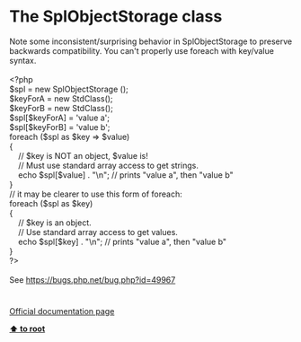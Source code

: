 # The SplObjectStorage class




<div class="phpcode"><span class="html">
Note some inconsistent/surprising behavior in SplObjectStorage to preserve backwards compatibility. You can&apos;t properly use foreach with key/value syntax.<br><br><span class="default">&lt;?php<br>$spl </span><span class="keyword">= new </span><span class="default">SplObjectStorage </span><span class="keyword">();<br></span><span class="default">$keyForA </span><span class="keyword">= new </span><span class="default">StdClass</span><span class="keyword">();<br></span><span class="default">$keyForB </span><span class="keyword">= new </span><span class="default">StdClass</span><span class="keyword">();<br></span><span class="default">$spl</span><span class="keyword">[</span><span class="default">$keyForA</span><span class="keyword">] = </span><span class="string">&apos;value a&apos;</span><span class="keyword">;<br></span><span class="default">$spl</span><span class="keyword">[</span><span class="default">$keyForB</span><span class="keyword">] = </span><span class="string">&apos;value b&apos;</span><span class="keyword">;<br>foreach (</span><span class="default">$spl </span><span class="keyword">as </span><span class="default">$key </span><span class="keyword">=&gt; </span><span class="default">$value</span><span class="keyword">)<br>{<br>&#xA0; &#xA0; </span><span class="comment">// $key is NOT an object, $value is!<br>&#xA0; &#xA0; // Must use standard array access to get strings.<br>&#xA0; &#xA0; </span><span class="keyword">echo </span><span class="default">$spl</span><span class="keyword">[</span><span class="default">$value</span><span class="keyword">] . </span><span class="string">&quot;\n&quot;</span><span class="keyword">; </span><span class="comment">// prints &quot;value a&quot;, then &quot;value b&quot;<br></span><span class="keyword">}<br></span><span class="comment">// it may be clearer to use this form of foreach:<br></span><span class="keyword">foreach (</span><span class="default">$spl </span><span class="keyword">as </span><span class="default">$key</span><span class="keyword">)<br>{<br>&#xA0; &#xA0; </span><span class="comment">// $key is an object.<br>&#xA0; &#xA0; // Use standard array access to get values.<br>&#xA0; &#xA0; </span><span class="keyword">echo </span><span class="default">$spl</span><span class="keyword">[</span><span class="default">$key</span><span class="keyword">] . </span><span class="string">&quot;\n&quot;</span><span class="keyword">; </span><span class="comment">// prints &quot;value a&quot;, then &quot;value b&quot;<br></span><span class="keyword">}<br></span><span class="default">?&gt;<br></span><br>See <a href="https://bugs.php.net/bug.php?id=49967" rel="nofollow" target="_blank">https://bugs.php.net/bug.php?id=49967</a></span>
</div>
  

#

[Official documentation page](https://www.php.net/manual/en/class.splobjectstorage.php)

**[⬆ to root](/)**